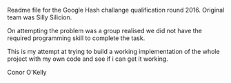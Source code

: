 Readme file for the Google Hash challange qualification round 2016. Original team was Silly Silicion.

On attempting the problem was a group realised we did not have the required programming skill to complete the task.

This is my attempt at trying to build a working implementation of the whole project with my own code and see if i can get it working.

Conor O'Kelly
